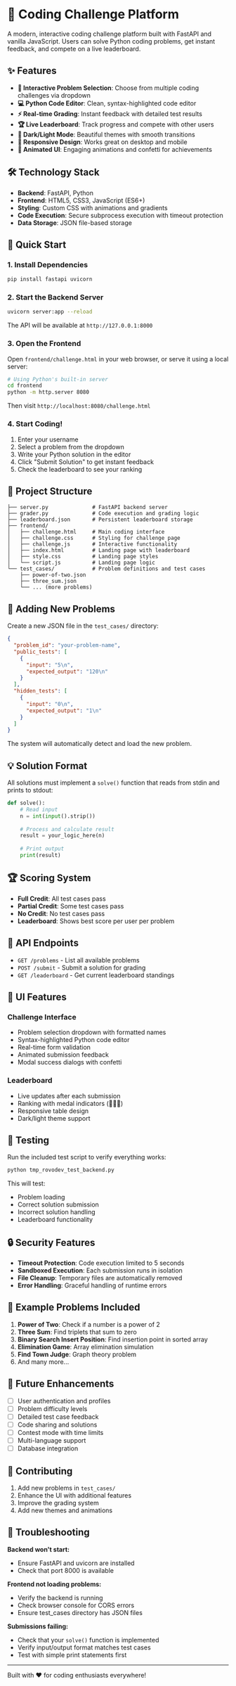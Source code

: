 # 🚀 Coding Challenge Platform

A modern, interactive coding challenge platform built with FastAPI and vanilla JavaScript. Users can solve Python coding problems, get instant feedback, and compete on a live leaderboard.

## ✨ Features

- **🎯 Interactive Problem Selection**: Choose from multiple coding challenges via dropdown
- **💻 Python Code Editor**: Clean, syntax-highlighted code editor
- **⚡ Real-time Grading**: Instant feedback with detailed test results
- **🏆 Live Leaderboard**: Track progress and compete with other users
- **🌙 Dark/Light Mode**: Beautiful themes with smooth transitions
- **📱 Responsive Design**: Works great on desktop and mobile
- **🎉 Animated UI**: Engaging animations and confetti for achievements

## 🛠️ Technology Stack

- **Backend**: FastAPI, Python
- **Frontend**: HTML5, CSS3, JavaScript (ES6+)
- **Styling**: Custom CSS with animations and gradients
- **Code Execution**: Secure subprocess execution with timeout protection
- **Data Storage**: JSON file-based storage

## 🚀 Quick Start

### 1. Install Dependencies

```bash
pip install fastapi uvicorn
```

### 2. Start the Backend Server

```bash
uvicorn server:app --reload
```

The API will be available at `http://127.0.0.1:8000`

### 3. Open the Frontend

Open `frontend/challenge.html` in your web browser, or serve it using a local server:

```bash
# Using Python's built-in server
cd frontend
python -m http.server 8080
```

Then visit `http://localhost:8080/challenge.html`

### 4. Start Coding!

1. Enter your username
2. Select a problem from the dropdown
3. Write your Python solution in the editor
4. Click "Submit Solution" to get instant feedback
5. Check the leaderboard to see your ranking

## 📁 Project Structure

```
├── server.py              # FastAPI backend server
├── grader.py              # Code execution and grading logic
├── leaderboard.json       # Persistent leaderboard storage
├── frontend/
│   ├── challenge.html     # Main coding interface
│   ├── challenge.css      # Styling for challenge page
│   ├── challenge.js       # Interactive functionality
│   ├── index.html         # Landing page with leaderboard
│   ├── style.css          # Landing page styles
│   └── script.js          # Landing page logic
└── test_cases/            # Problem definitions and test cases
    ├── power-of-two.json
    ├── three_sum.json
    └── ... (more problems)
```

## 🎯 Adding New Problems

Create a new JSON file in the `test_cases/` directory:

```json
{
  "problem_id": "your-problem-name",
  "public_tests": [
    {
      "input": "5\n",
      "expected_output": "120\n"
    }
  ],
  "hidden_tests": [
    {
      "input": "0\n", 
      "expected_output": "1\n"
    }
  ]
}
```

The system will automatically detect and load the new problem.

## 💡 Solution Format

All solutions must implement a `solve()` function that reads from stdin and prints to stdout:

```python
def solve():
    # Read input
    n = int(input().strip())
    
    # Process and calculate result
    result = your_logic_here(n)
    
    # Print output
    print(result)
```

## 🏆 Scoring System

- **Full Credit**: All test cases pass
- **Partial Credit**: Some test cases pass
- **No Credit**: No test cases pass
- **Leaderboard**: Shows best score per user per problem

## 🔧 API Endpoints

- `GET /problems` - List all available problems
- `POST /submit` - Submit a solution for grading
- `GET /leaderboard` - Get current leaderboard standings

## 🎨 UI Features

### Challenge Interface
- Problem selection dropdown with formatted names
- Syntax-highlighted Python code editor
- Real-time form validation
- Animated submission feedback
- Modal success dialogs with confetti

### Leaderboard
- Live updates after each submission
- Ranking with medal indicators (🥇🥈🥉)
- Responsive table design
- Dark/light theme support

## 🧪 Testing

Run the included test script to verify everything works:

```bash
python tmp_rovodev_test_backend.py
```

This will test:
- Problem loading
- Correct solution submission
- Incorrect solution handling
- Leaderboard functionality

## 🔒 Security Features

- **Timeout Protection**: Code execution limited to 5 seconds
- **Sandboxed Execution**: Each submission runs in isolation
- **File Cleanup**: Temporary files are automatically removed
- **Error Handling**: Graceful handling of runtime errors

## 🎯 Example Problems Included

1. **Power of Two**: Check if a number is a power of 2
2. **Three Sum**: Find triplets that sum to zero
3. **Binary Search Insert Position**: Find insertion point in sorted array
4. **Elimination Game**: Array elimination simulation
5. **Find Town Judge**: Graph theory problem
6. And many more...

## 🚀 Future Enhancements

- [ ] User authentication and profiles
- [ ] Problem difficulty levels
- [ ] Detailed test case feedback
- [ ] Code sharing and solutions
- [ ] Contest mode with time limits
- [ ] Multi-language support
- [ ] Database integration

## 📝 Contributing

1. Add new problems in `test_cases/`
2. Enhance the UI with additional features
3. Improve the grading system
4. Add new themes and animations

## 🐛 Troubleshooting

**Backend won't start:**
- Ensure FastAPI and uvicorn are installed
- Check that port 8000 is available

**Frontend not loading problems:**
- Verify the backend is running
- Check browser console for CORS errors
- Ensure test_cases directory has JSON files

**Submissions failing:**
- Check that your `solve()` function is implemented
- Verify input/output format matches test cases
- Test with simple print statements first

---

Built with ❤️ for coding enthusiasts everywhere!